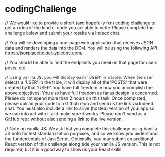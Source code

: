 # codingChallenge


// We would like to provide a short (and hopefully fun) coding challenge to get an idea of the kind of code you are able to write. 
Please complete the challenge below and submit your results via Indeed chat.

// You will be developing a one-page web application that receives JSON data and renders the data into the DOM. 
You will be using the following API: https://jsonplaceholder.typicode.com/

// You should be able to find the endpoints you need on that page for users, posts, etc.

// Using vanilla JS, you will display each 'USER' in a table. When the user selects a 'USER' in the table, 
it will display all of the 'POSTS' that were created by that 'USER'. You have full freedom in how you accomplish the above objectives.
 You also have full freedom as far as design is concerned. Please do not spend more than 2 hours on this task. Once completed, 
please upload your code to a Github repo and send us the link via Indeed chat.
 You must also include a link to a live (hosted) version of your app so we can interact with it and make sure it works. 
Please don't send us a GitHub repo without also sending a link to the live version.

// Note on vanilla JS: We ask that you complete this challenge using Vanilla JS both for test standardization purposes, 
and so we know you understand the fundementals of JavaScript. Optionally, you may submit an additional React version of this challenge along side your vanilla JS version. 
This is not required, but it is a good way to show us your React skills
